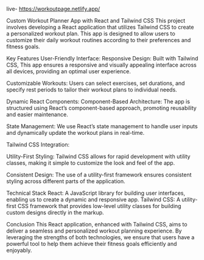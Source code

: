 
live- https://workoutpage.netlify.app/

Custom Workout Planner App with React and Tailwind CSS
This project involves developing a React application that utilizes Tailwind CSS to create a personalized workout plan. This app is designed to allow users to customize their daily workout routines according to their preferences and fitness goals.

Key Features
User-Friendly Interface:
Responsive Design: Built with Tailwind CSS, This app ensures a responsive and visually appealing interface across all devices, providing an optimal user experience.

Customizable Workouts: Users can select exercises, set durations, and specify rest periods to tailor their workout plans to individual needs.


Dynamic React Components:
Component-Based Architecture: The app is structured using React’s component-based approach, promoting reusability and easier maintenance.

State Management: We use React’s state management to handle user inputs and dynamically update the workout plans in real-time.


Tailwind CSS Integration:

Utility-First Styling: Tailwind CSS allows for rapid development with utility classes, making it simple to customize the look and feel of the app.

Consistent Design: The use of a utility-first framework ensures consistent styling across different parts of the application.

Technical Stack
React: A JavaScript library for building user interfaces, enabling us to create a dynamic and responsive app.
Tailwind CSS: A utility-first CSS framework that provides low-level utility classes for building custom designs directly in the markup.

Conclusion
This React application, enhanced with Tailwind CSS, aims to deliver a seamless and personalized workout planning experience. By leveraging the strengths of both technologies, we ensure that users have a powerful tool to help them achieve their fitness goals efficiently and enjoyably.